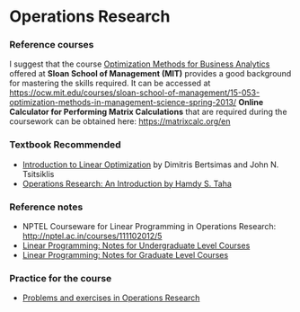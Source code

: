 # Operations Research

### Reference courses
I suggest that the course [Optimization Methods for Business Analytics](https://ocw.mit.edu/courses/sloan-school-of-management/15-053-optimization-methods-in-management-science-spring-2013/) offered at **Sloan School of Management (MIT)** provides a good background for mastering the skills required. It can be accessed at https://ocw.mit.edu/courses/sloan-school-of-management/15-053-optimization-methods-in-management-science-spring-2013/ **Online Calculator for Performing Matrix Calculations** that are required during the coursework can be obtained here: https://matrixcalc.org/en

### Textbook Recommended
* [Introduction to Linear Optimization](http://personal.vu.nl/l.stougie/Courses/ALP/BTonlyCh12345.pdf) by Dimitris Bertsimas and John N. Tsitsiklis
* [Operations Research: An Introduction by Hamdy S. Taha](https://docs.zoho.com/file/2bvxi2880b2bb6d6144c686b17da82e5743c9)

### Reference notes 
* NPTEL Courseware for Linear Programming in Operations Research: http://nptel.ac.in/courses/111102012/5
* [Linear Programming: Notes for Undergraduate Level Courses](http://orfe.princeton.edu/~rvdb/307/lectures.html)
* [Linear Programming: Notes for Graduate Level Courses](http://www.princeton.edu/~rvdb/542/lectures.html)

### Practice for the course
* [Problems and exercises in Operations Research](https://www.lix.polytechnique.fr/~liberti/teaching/isic/isc612-06/exercises-solutions.pdf)
